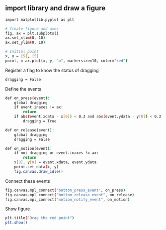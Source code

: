 ## import library and draw a figure 

```bash
import matplotlib.pyplot as plt

# Create figure and axes
fig, ax = plt.subplots()
ax.set_xlim(0, 10)
ax.set_ylim(0, 10)

# Initial point
x, y = [5], [5]
point, = ax.plot(x, y, "o", markersize=10, color="red")
```

Register a flag to know the status of dragging

```bash
dragging = False 
```


Define the events

```bash
def on_press(event):
    global dragging
    if event.inaxes != ax: 
        return
    if abs(event.xdata - x[0]) < 0.3 and abs(event.ydata - y[0]) < 0.3:
        dragging = True

def on_release(event):
    global dragging
    dragging = False

def on_motion(event):
    if not dragging or event.inaxes != ax:
        return
    x[0], y[0] = event.xdata, event.ydata
    point.set_data(x, y)
    fig.canvas.draw_idle()
```

Connect these events

```bash
fig.canvas.mpl_connect("button_press_event", on_press)
fig.canvas.mpl_connect("button_release_event", on_release)
fig.canvas.mpl_connect("motion_notify_event", on_motion)
```

Show figure

```bash
plt.title("Drag the red point")
plt.show()
```